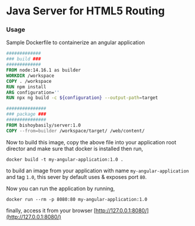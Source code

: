 # Java Server for HTML5 Routing

### Usage

Sample Dockerfile to containerize an angular application

```dockerfile
#############
### build ###
#############
FROM node:14.16.1 as builder
WORKDIR /workspace
COPY . /workspace
RUN npm install
ARG configuration=''
RUN npx ng build -c ${configuration} --output-path=target

###############
### package ###
###############
FROM bishoybasily/server:1.0
COPY --from=builder /workspace/target/ /web/content/
```

Now to build this image, copy the above file into your application root director and make sure that docker is installed
then run,

```shell
docker build -t my-angular-application:1.0 .
```

to build an image from your application with name `my-angular-application` and tag `1.0`, this sever by default uses &
exposes port `80`.

Now you can run the application by running,

```shell
docker run --rm -p 8080:80 my-angular-application:1.0
```

finally, access it from your browser [http://127.0.0.1:8080/](http://127.0.0.1:8080/)
